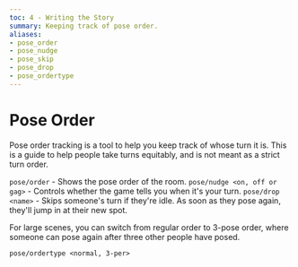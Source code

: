 ```yaml
---
toc: 4 - Writing the Story
summary: Keeping track of pose order.
aliases:
- pose_order
- pose_nudge
- pose_skip
- pose_drop
- pose_ordertype
---
```

# Pose Order

Pose order tracking is a tool to help you keep track of whose turn it is.  This is a guide to help people take turns equitably, and is not meant as a strict turn order.

`pose/order` - Shows the pose order of the room.
`pose/nudge <on, off or gag>` - Controls whether the game tells you when it's your turn.
`pose/drop <name>` - Skips someone's turn if they're idle. As soon as they pose again, they'll jump in at their new spot.

For large scenes, you can switch from regular order to 3-pose order, where someone can pose again after three other people have posed.

`pose/ordertype <normal, 3-per>`

